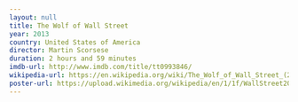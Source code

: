 ```yaml
---
layout: null
title: The Wolf of Wall Street
year: 2013
country: United States of America
director: Martin Scorsese
duration: 2 hours and 59 minutes
imdb-url: http://www.imdb.com/title/tt0993846/
wikipedia-url: https://en.wikipedia.org/wiki/The_Wolf_of_Wall_Street_(2013_film)
poster-url: https://upload.wikimedia.org/wikipedia/en/1/1f/WallStreet2013poster.jpg
---
```

